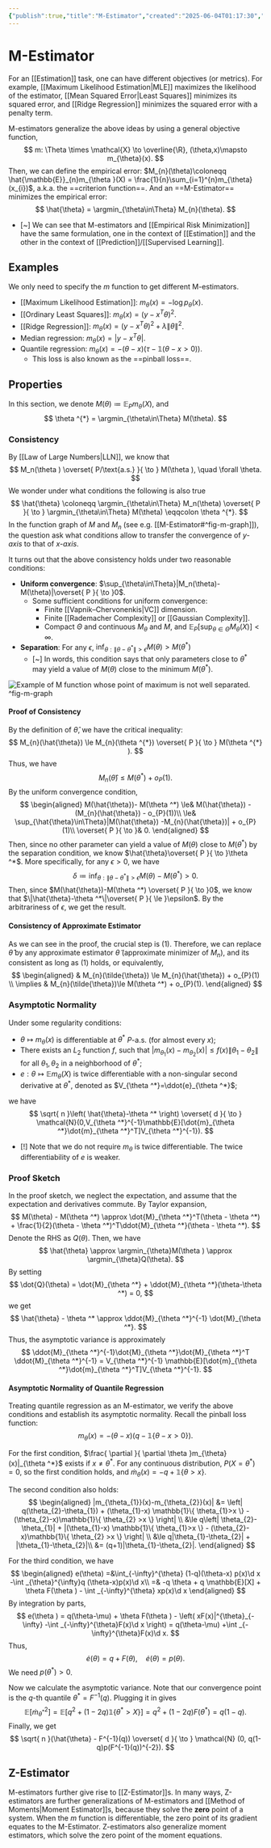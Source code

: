 ```yaml
---
{"publish":true,"title":"M-Estimator","created":"2025-06-04T01:17:30","modified":"2025-06-10T23:10:03","cssclasses":"","state":"done","sup":["[[Estimation]]"],"aliases":null,"type":"note","related":["[[Maximum Likelihood Estimation]]"]}
---
```



# M-Estimator

For an [[Estimation]] task, one can have different objectives (or metrics). For example, [[Maximum Likelihood Estimation\|MLE]] maximizes the likelihood of the estimator, [[Mean Squared Error\|Least Squares]] minimizes its squared error, and [[Ridge Regression]] minimizes the squared error with a penalty term.

M-estimators generalize the above ideas by using a general objective function,
$$
m: \Theta \times \mathcal{X} \to \overline{\R}, (\theta,x)\mapsto m_{\theta}(x).
$$
Then, we can define the empirical error: $M_{n}(\theta)\coloneqq \hat{\mathbb{E}}_{n}m_{\theta }(X) = \frac{1}{n}\sum_{i=1}^{n}m_{\theta}(x_{i})$, a.k.a. the ==criterion function==. And an ==M-Estimator== minimizes the empirical error:
$$
\hat{\theta} = \argmin_{\theta\in\Theta} M_{n}(\theta).
$$

- [~] We can see that M-estimators and [[Empirical Risk Minimization]] have the same formulation, one in the context of [[Estimation]] and the other in the context of [[Prediction]]/[[Supervised Learning]].

## Examples

We only need to specify the $m$ function to get different M-estimators.

- [[Maximum Likelihood Estimation]]: $m_{\theta}(x) = -\log p_{\theta}(x)$.
- [[Ordinary Least Squares]]: $m_{\theta}(x) = (y - x^T\theta)^2$.
- [[Ridge Regression]]: $m_{\theta}(x) = (y - x^T\theta)^2 + \lambda \|\theta\|^2$.
- Median regression: $m_{\theta}(x) = |y - x^T\theta|$.
- Quantile regression: $m_{\theta}(x) = -(\theta-x)(\tau - \mathbb{1}(\theta-x >0))$.
    - This loss is also known as the ==pinball loss==.

## Properties

In this section, we denote $M(\theta) \coloneqq \mathbb{E}_{P}m_{\theta}(X)$, and
$$
\theta ^{*} = \argmin_{\theta\in\Theta} M(\theta).
$$

### Consistency

By [[Law of Large Numbers\|LLN]], we know that
$$
M_n(\theta ) \overset{ P/\text{a.s.} }{ \to } M(\theta ), \quad \forall \theta.
$$
We wonder under what conditions the following is also true
$$
\hat{\theta} \coloneqq \argmin_{\theta\in\Theta} M_n(\theta) \overset{ P }{ \to } \argmin_{\theta\in\Theta} M(\theta) \eqqcolon \theta ^{*}.
$$
In the function graph of $M$ and $M_{n}$ (see e.g. [[M-Estimator#^fig-m-graph]]), the question ask what conditions allow to transfer the convergence of *y-axis* to that of *x-axis*.

It turns out that the above consistency holds under two reasonable conditions:

- **Uniform convergence**: $\sup_{\theta\in\Theta}|M_n(\theta)-M(\theta)|\overset{ P }{ \to }0$.
    - Some sufficient conditions for uniform convergence:
        - Finite [[Vapnik–Chervonenkis\|VC]] dimension.
        - Finite [[Rademacher Complexity]] or [[Gaussian Complexity]].
        - Compact $\Theta$ and continuous $M_{\theta}$ and $M$, and $\mathbb{E}_{P}[\sup_{\theta\in\Theta}M_{\theta}(X)] < \infty$.
- **Separation**: For any $\epsilon$, $\inf_{\theta:\|\theta-\theta ^{*}\| > \epsilon}M(\theta) > M(\theta ^{*})$
    - [~] In words, this condition says that only parameters close to $\theta ^*$ may yield a value of $M(\theta)$ close to the minimum $M(\theta ^*)$.

![Example of $M$ function whose point of maximum is not well separated.](excalidraw/m-est-sep.excalidraw.png) ^fig-m-graph

#### Proof of Consistency

By the definition of $\hat{\theta}$, we have the critical inequality:
$$
M_{n}(\hat{\theta}) \le M_{n}(\theta ^{*}) \overset{ P }{ \to } M(\theta ^{*} ).
$$
Thus, we have
$$
M_{n}(\hat{\theta}) \le M(\theta ^*) + o_{P}(1). \tag{1}
$$
By the uniform convergence condition,
$$
\begin{aligned}
M(\hat{\theta})- M(\theta ^*) \le& M(\hat{\theta}) - (M_{n}(\hat{\theta}) - o_{P}(1))\\
\le& \sup_{\hat{\theta}\in\Theta}|M(\hat{\theta}) -M_{n}(\hat{\theta})| + o_{P}(1)\\
\overset{ P }{ \to }& 0.
\end{aligned}
$$
Then, since no other parameter can yield a value of $M(\theta)$ close to $M(\theta ^*)$ by the separation condition, we know $\hat{\theta}\overset{ P }{ \to }\theta ^*$. More specifically, for any $\epsilon>0$, we have
$$
\delta \coloneqq\inf_{\theta:\|\theta-\theta ^*\|>\epsilon} M(\theta) - M(\theta ^*) > 0.
$$
Then, since $M(\hat{\theta})-M(\theta ^*) \overset{ P }{ \to }0$, we know that $\|\hat{\theta}-\theta ^*\|\overset{ P }{ \le }\epsilon$. By the arbitrariness of $\epsilon$, we get the result.

#### Consistency of Approximate Estimator

As we can see in the proof, the crucial step is $(1)$. Therefore, we can replace $\hat{\theta}$ by any approximate estimator $\tilde{\theta}$ (approximate minimizer of $M_{n}$), and its consistent as long as $(1)$ holds, or equivalently,
$$
\begin{aligned}
& M_{n}(\tilde{\theta}) \le M_{n}(\hat{\theta}) + o_{P}(1) \\
\implies & M_{n}(\tilde{\theta})\le M(\theta ^*) + o_{P}(1).
\end{aligned}
$$

### Asymptotic Normality

Under some regularity conditions:

- $\theta \mapsto m_{\theta}(x)$ is differentiable at $\theta ^*$ $P$-a.s. (for almost every $x$);
- There exists an $L_{2}$ function $f$, such that $|m_{\theta_{1}}(x)-m_{\theta_{2}}(x)|\le f(x)\|\theta_{1}-\theta_{2}\|$ for all $\theta_{1},\theta_{2}$ in a neighborhood of $\theta ^*$;
- $e : \theta \mapsto \mathbb{E}m_{\theta}(X)$ is twice differentiable with a non-singular second derivative at $\theta ^*$, denoted as $V_{\theta ^*}=\ddot{e}_{\theta ^*}$;

we have
$$
\sqrt{ n }\left( \hat{\theta}-\theta ^* \right) \overset{ d }{ \to } \mathcal{N}(0,V_{\theta ^*}^{-1}\mathbb{E}[\dot{m}_{\theta ^*}\dot{m}_{\theta ^*}^T]V_{\theta ^*}^{-1}).
$$

- [!] Note that we do not require $m_{\theta}$ is twice differentiable. The twice differentiability of $e$ is weaker.

### Proof Sketch

In the proof sketch, we neglect the expectation, and assume that the expectation and derivatives commute. By Taylor expansion,
$$
M(\theta) - M(\theta ^*) \approx \dot{M}_{\theta ^*}^T(\theta - \theta ^*) + \frac{1}{2}(\theta - \theta ^*)^T\ddot{M}_{\theta ^*}(\theta - \theta ^*).
$$
Denote the RHS as $Q(\theta)$. Then, we have
$$
\hat{\theta} \approx \argmin_{\theta}M(\theta ) \approx \argmin_{\theta}Q(\theta).
$$
By setting
$$
\dot{Q}(\theta) = \dot{M}_{\theta ^*} + \ddot{M}_{\theta ^*}(\theta-\theta ^*) = 0,
$$
we get
$$
\hat{\theta} - \theta ^* \approx \ddot{M}_{\theta ^*}^{-1} \dot{M}_{\theta ^*}.
$$
Thus, the asymptotic variance is approximately
$$
\ddot{M}_{\theta ^*}^{-1}\dot{M}_{\theta ^*}\dot{M}_{\theta ^*}^T \ddot{M}_{\theta ^*}^{-1} = V_{\theta ^*}^{-1} \mathbb{E}[\dot{m}_{\theta ^*}\dot{m}_{\theta ^*}^T]V_{\theta ^*}^{-1}.
$$





#### Asymptotic Normality of Quantile Regression

Treating quantile regression as an M-estimator, we verify the above conditions and establish its asymptotic normality. Recall the pinball loss function:
$$
m_{\theta}(x) = -(\theta-x)(q - \mathbb{1}\{\theta-x >0\}).
$$

For the first condition, $\frac{ \partial  }{ \partial \theta }m_{\theta}(x)|_{\theta ^*}$ exists if $x\ne \theta ^*$. For any continuous distribution, $P(X=\theta ^*)=0$, so the first condition holds, and $\dot{m}_{\theta}(x) = -q+\mathbb{1}\{ \theta > x \}$.

The second condition also holds:
$$
\begin{aligned}
|m_{\theta_{1}}(x)-m_{\theta_{2}}(x)| &= \left| q(\theta_{2}-\theta_{1}) + (\theta_{1}-x) \mathbb{1}\{ \theta_{1}>x \} - (\theta_{2}-x)\mathbb{1}\{ \theta_{2} >x \}  \right| \\
&\le q\left| \theta_{2}-\theta_{1}| + |(\theta_{1}-x) \mathbb{1}\{ \theta_{1}>x \} - (\theta_{2}-x)\mathbb{1}\{ \theta_{2} >x \}  \right| \\
&\le q|\theta_{1}-\theta_{2}| + |\theta_{1}-\theta_{2}|\\
&= (q+1)|\theta_{1}-\theta_{2}|.
\end{aligned}
$$

For the third condition, we have
$$
\begin{aligned}
e(\theta) =&\int_{-\infty}^{\theta}  (1-q)(\theta-x) p(x)\d x -\int _{\theta}^{\infty}q (\theta-x)p(x)\d x\\
=& -q \theta + q \mathbb{E}[X] + \theta F(\theta ) - \int _{-\infty}^{\theta} xp(x)\d x
\end{aligned}
$$
By integration by parts,
$$
e(\theta ) = q(\theta-\mu) + \theta F(\theta ) - \left( xF(x)|^{\theta}_{-\infty} -\int _{-\infty}^{\theta}F(x)\d x \right) = q(\theta-\mu) +\int _{-\infty}^{\theta}F(x)\d x.
$$
Thus,
$$
\dot{e}(\theta ) = q + F(\theta),\quad \dot{e}(\theta )= p(\theta).
$$
We need $p(\theta ^*) >0$.

Now we calculate the asymptotic variance. Note that our convergence point is the $q$-th quantile $\theta ^* = F^{-1}(q)$. Plugging it in gives
$$
\mathbb{E}[\dot{m}_{\theta ^*}^{2}] = \mathbb{E}[q^{2} + (1-2q) \mathbb{1}\{ \theta ^* > X \} ]= q^{2} + (1-2q)F(\theta ^*) = q(1-q).
$$
Finally, we get
$$
\sqrt{ n }(\hat{\theta} - F^{-1}(q)) \overset{ d }{ \to } \mathcal{N} (0, q(1-q)p(F^{-1}(q))^{-2}).
$$

## Z-Estimator

M-estimators further give rise to [[Z-Estimator]]s. In many ways, Z-estimators are further generalizations of M-estimators and [[Method of Moments\|Moment Estimator]]s, because they solve the **zero** point of a system. When the $m$ function is differentiable, the zero point of its gradient equates to the M-Estimator. Z-estimators also generalize moment estimators, which solve the zero point of the moment equations.
